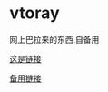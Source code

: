 # vtoray
网上巴拉来的东西,自备用

<a href="https://raw.githubusercontent.com/BlingCc233/vtoray/master/v2mess.txt">这是链接</a>

<a href="https://bit.ly/xiaoyaoguanshijiedingyue">备用链接</a>
